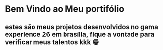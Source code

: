 # Bem Vindo ao Meu portifólio
## estes são meus projetos desenvolvidos no gama experience 26 em brasília, fique a vontade para verificar meus talentos kkk 😁
